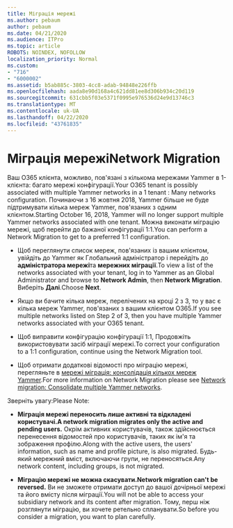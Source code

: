 ```yaml
---
title: Міграція мережі
ms.author: pebaum
author: pebaum
ms.date: 04/21/2020
ms.audience: ITPro
ms.topic: article
ROBOTS: NOINDEX, NOFOLLOW
localization_priority: Normal
ms.custom:
- "716"
- "6000002"
ms.assetid: b5ab885c-3803-4cc8-adab-94848e226ffb
ms.openlocfilehash: aada8e90d168a4c621dd81ee8d306b934c20d119
ms.sourcegitcommit: 631cbb5f03e5371f0995e976536d24e9d13746c3
ms.translationtype: MT
ms.contentlocale: uk-UA
ms.lasthandoff: 04/22/2020
ms.locfileid: "43761835"
---
```

# <a name="network-migration"></a><span data-ttu-id="e0c8b-102">Міграція мережі</span><span class="sxs-lookup"><span data-stu-id="e0c8b-102">Network Migration</span></span>

<span data-ttu-id="e0c8b-103">Ваш O365 клієнта, можливо, пов'язані з кількома мережами Yammer в 1-клієнта: багато мережі конфігурації.</span><span class="sxs-lookup"><span data-stu-id="e0c8b-103">Your O365 tenant is possibly associated with multiple Yammer networks in a 1 tenant : Many networks configuration.</span></span> <span data-ttu-id="e0c8b-104">Починаючи з 16 жовтня 2018, Yammer більше не буде підтримувати кілька мереж Yammer, пов'язаних з одним клієнтом.</span><span class="sxs-lookup"><span data-stu-id="e0c8b-104">Starting October 16, 2018, Yammer will no longer support multiple Yammer networks associated with one tenant.</span></span> <span data-ttu-id="e0c8b-105">Можна виконати міграцію мережі, щоб перейти до бажаної конфігурації 1:1.</span><span class="sxs-lookup"><span data-stu-id="e0c8b-105">You can perform a Network Migration to get to a preferred 1:1 configuration.</span></span>
  
- <span data-ttu-id="e0c8b-106">Щоб переглянути список мереж, пов'язаних із вашим клієнтом, увійдіть до Yammer як Глобальний адміністратор і перейдіть до **адміністратора мережі**та **мережних міграції**.</span><span class="sxs-lookup"><span data-stu-id="e0c8b-106">To view a list of the networks associated with your tenant, log in to Yammer as an Global Administrator and browse to **Network Admin**, then **Network Migration**.</span></span> <span data-ttu-id="e0c8b-107">Виберіть **Далі**.</span><span class="sxs-lookup"><span data-stu-id="e0c8b-107">Choose **Next**.</span></span>

- <span data-ttu-id="e0c8b-108">Якщо ви бачите кілька мереж, перелічених на кроці 2 з 3, то у вас є кілька мереж Yammer, пов'язаних з вашим клієнтом O365.</span><span class="sxs-lookup"><span data-stu-id="e0c8b-108">If you see multiple networks listed on Step 2 of 3, then you have multiple Yammer networks associated with your O365 tenant.</span></span>

- <span data-ttu-id="e0c8b-109">Щоб виправити конфігурацію конфігурації 1:1, Продовжіть використовувати засіб міграції мережі.</span><span class="sxs-lookup"><span data-stu-id="e0c8b-109">To correct your configuration to a 1:1 configuration, continue using the Network Migration tool.</span></span>

- <span data-ttu-id="e0c8b-110">Щоб отримати додаткові відомості про міграцію мережі, перегляньте в [мережі міграція: консолідація кількох мереж Yammer](https://docs.microsoft.com/yammer/configure-your-yammer-network/consolidate-multiple-yammer-networks).</span><span class="sxs-lookup"><span data-stu-id="e0c8b-110">For more information on Network Migration please see [Network migration: Consolidate multiple Yammer networks](https://docs.microsoft.com/yammer/configure-your-yammer-network/consolidate-multiple-yammer-networks).</span></span>

<span data-ttu-id="e0c8b-111">Зверніть увагу:</span><span class="sxs-lookup"><span data-stu-id="e0c8b-111">Please Note:</span></span>
  
- <span data-ttu-id="e0c8b-112">**Міграція мережі переносить лише активні та відкладені користувачі.**</span><span class="sxs-lookup"><span data-stu-id="e0c8b-112">**A network migration migrates only the active and pending users.**</span></span> <span data-ttu-id="e0c8b-113">Окрім активних користувачів, також здійснюється перенесення відомостей про користувачів, таких як ім'я та зображення профілю.</span><span class="sxs-lookup"><span data-stu-id="e0c8b-113">Along with the active users, the users' information, such as name and profile picture, is also migrated.</span></span> <span data-ttu-id="e0c8b-114">Будь-який мережний вміст, включаючи групи, не переносяться.</span><span class="sxs-lookup"><span data-stu-id="e0c8b-114">Any network content, including groups, is not migrated.</span></span>

- <span data-ttu-id="e0c8b-115">**Міграцію мережі не можна скасувати.**</span><span class="sxs-lookup"><span data-stu-id="e0c8b-115">**Network migration can't be reversed.**</span></span> <span data-ttu-id="e0c8b-116">Ви не зможете отримати доступ до вашої дочірньої мережі та його вмісту після міграції.</span><span class="sxs-lookup"><span data-stu-id="e0c8b-116">You will not be able to access your subsidiary network and its content after migration.</span></span> <span data-ttu-id="e0c8b-117">Тому, перш ніж розглянути міграцію, ви хочете ретельно спланувати.</span><span class="sxs-lookup"><span data-stu-id="e0c8b-117">So before you consider a migration, you want to plan carefully.</span></span>
